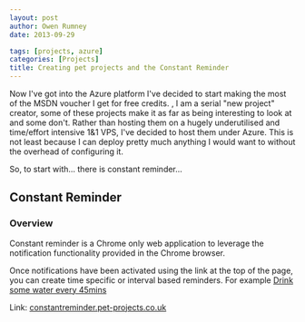 ```yaml
---
layout: post
author: Owen Rumney
date: 2013-09-29

tags: [projects, azure]
categories: [Projects]
title: Creating pet projects and the Constant Reminder
---
```


Now I've got into the Azure platform I've decided to start making the most of the MSDN voucher I get for free credits.
, I am a serial "new project" creator, some of these projects make it as far as being interesting to look at and some don't. Rather than hosting them on a hugely underutilised and time/effort intensive 1&1 VPS, I've decided to host them under Azure. This is not least because I can deploy pretty much anything I would want to without the overhead of configuring it.

So, to start with... there is constant reminder...

## Constant Reminder

### Overview

Constant reminder is a Chrome only web application to leverage the notification functionality provided in the Chrome browser.

Once notifications have been activated using the link at the top of the page, you can create time specific or interval based reminders. For example [Drink some water every 45mins](http://constantreminder.pet-projects.co.uk/?r=Drink+some+water&w=e&e=45&i=mins)

Link: [constantreminder.pet-projects.co.uk](http://constantreminder.pet-projects.co.uk)
